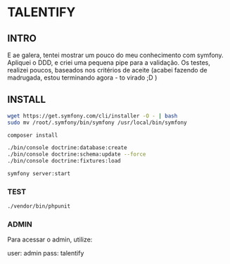 # TALENTIFY

## INTRO

E ae galera, tentei mostrar um pouco do meu conhecimento com symfony.
Apliquei o DDD, e criei uma pequena pipe para a validação.
Os testes, realizei poucos, baseados nos critérios de aceite (acabei fazendo de madrugada, estou terminando agora - to virado ;D )

## INSTALL

```bash
wget https://get.symfony.com/cli/installer -O - | bash
sudo mv /root/.symfony/bin/symfony /usr/local/bin/symfony

composer install

./bin/console doctrine:database:create
./bin/console doctrine:schema:update --force
./bin/console doctrine:fixtures:load

symfony server:start
````

### TEST

```bash
./vendor/bin/phpunit
```


### ADMIN

Para acessar o admin, utilize:

user: admin
pass: talentify